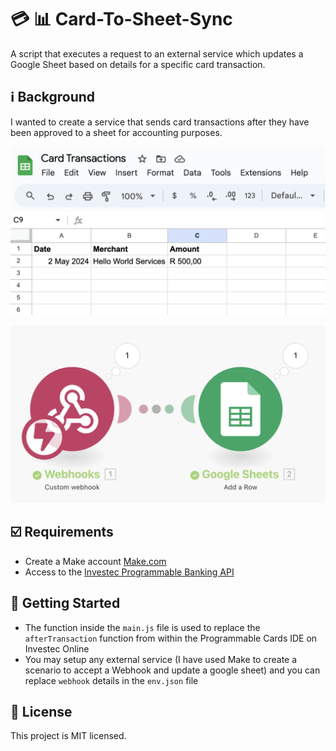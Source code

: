 # 💳 📊 Card-To-Sheet-Sync

A script that executes a request to an external service which updates a Google Sheet based on details for a specific card transaction.

## ℹ️ Background

I wanted to create a service that sends card transactions after they have been approved to a sheet for accounting purposes.

![Example](/docs/snippet.png)

![MakeScenario](/docs/make-scenario.png)

## ☑️ Requirements

- Create a Make account [Make.com](https://www.make.com/)
- Access to the [Investec Programmable Banking API](https://developer.investec.com/za/api-products)

## 🚀 Getting Started

- The function inside the `main.js` file is used to replace the `afterTransaction` function from within the Programmable Cards IDE on Investec Online
- You may setup any external service (I have used Make to create a scenario to accept a Webhook and update a google sheet) and you can replace `webhook` details in the `env.json` file

## 📄 License

This project is MIT licensed.
